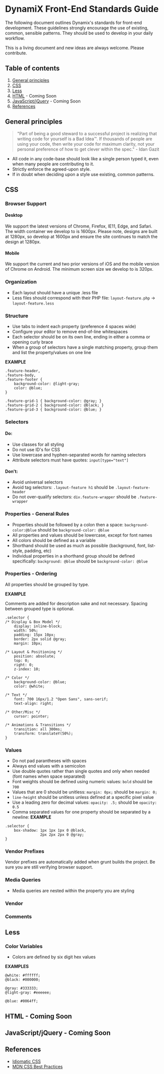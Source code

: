 # DynamiX Front-End Standards Guide

The following document outlines Dynamix's standards for front-end development. These guidelines strongly encourage the use of existing, common, sensible patterns. They should be used to develop in your daily workflow.

This is a living document and new ideas are always welcome. Please contribute.


## Table of contents

1. [General principles](#general-principles)
2. [CSS](#css)
3. [Less](#less)
4. [HTML](#html) - Coming Soon
5. [JavaScript/jQuery](#js) - Coming Soon
6. [References](#references)

<a name="general-principles"></a>
## General principles

> "Part of being a good steward to a successful project is realizing that
> writing code for yourself is a Bad Idea™. If thousands of people are using
> your code, then write your code for maximum clarity, not your personal
> preference of how to get clever within the spec." - Idan Gazit

* All code in any code-base should look like a single person typed it, even when many people are contributing to it.
* Strictly enforce the agreed-upon style.
* If in doubt when deciding upon a style use existing, common patterns.


<a name="css"></a>
## CSS
### Browser Support
#### Desktop
We support the latest versions of Chrome, Firefox, IE11, Edge, and Safari. 
The width container we develop to is 1600px. Please note, designs are built at 1280px, so develop at 1600px and ensure the site continues to match the design at 1280px. 

#### Mobile
We support the current and two prior versions of iOS and the mobile version of Chrome on Android.
The minimum screen size we develop to is 320px. 

### Organization
* Each layout should have a unique .less file
* Less files should correspond with their PHP file: `layout-feature.php` -> `layout-feature.less`


### Structure
* Use tabs to indent each property (preference 4 spaces wide)
* Configure your editor to remove end-of-line whitespaces
* Each selector should be on its own line, ending in either a comma or opening curly brace
* When a group of selectors have a single matching property, group them and list the property/values on one line

**EXAMPLE**
```
.feature-header,
.feature-body,
.feature-footer {
	background-color: @light-gray;
	color: @blue;
}

.feature-grid-1 { background-color: @gray; }
.feature-grid-2 { background-color: @black; }
.feature-grid-3 { background-color: @blue; }
```


### Selectors
#### Do:
* Use classes for all styling
* Do not use ID's for CSS
* Use lowercase and hyphen-separated words for naming selectors
* Attribute selectors must have quotes: `input[type="text"]`

#### Don't:
* Avoid universal selectors
* Avoid tag selectors: `.layout-feature h1` should be `.layout-feature-header`
* Do not over-qualify selectors: `div.feature-wrapper` should be `.feature-wrapper`


### Properties - General Rules
* Properties should be followed by a colon then a space: `background-color:@blue` should be `background-color: @blue`
* All properties and values should be lowercase, except for font names
* All colors should be defined as a variable 
* Shorthand should be used as much as possible (background, font, list-style, padding, etc)
* Individual properties in a shorthand group should be defined specifically: `background: @blue` should be `background-color: @blue` 


### Properties - Ordering
All properties should be grouped by type. 

**EXAMPLE**

Comments are added for description sake and not necessary. Spacing between grouped type is optional.

```
.selector {
/* Display & Box Model */
	display: inline-block;
	width: 50%;
	padding: 15px 10px;
	border: 2px solid @gray;
	margin: 10px;

/* Layout & Positioning */
	position: absolute;
	top: 0;
	right: 0;
	z-index: 10;

/* Color */
	background-color: @blue;
	color: @white;

/* Text */
	font: 700 16px/1.2 "Open Sans", sans-serif;
	text-align: right;

/* Other/Misc */
	cursor: pointer;

/* Animations & Transitions */
	transition: all 300ms;
	transform: translateY(50%);
}
```


### Values
* Do not pad parantheses with spaces
* Always end values with a semicolon
* Use double quotes rather than single quotes and only when needed (font names when space separated)
* Font weights should be defined using numeric values: `bold` should be `700`
* Values that are 0 should be unitless: `margin: 0px;` should be `margin: 0;`
* `line-height` should be unitless unless defined at a specific pixel value
* Use a leading zero for decimal values: `opacity: .5;` should be `opacity: 0.5`
* Comma separated values for one property should be separated by a newline:
**EXAMPLE**
```
.selector {
	box-shadow: 1px 1px 1px 0 @black,
				2px 2px 2px 0 @gray;
}
```

### Vendor Prefixes
Vendor prefixes are automatically added when grunt builds the project. Be sure you are still verifying browser support. 


### Media Queries
* Media queries are nested within the property you are styling


### Vendor

### Comments



<a name="less"></a>
## Less
### Color Variables
* Colors are defined by six digit hex values

**EXAMPLES**
```
@white: #ffffff;
@black: #000000;

@gray: #333333;
@light-gray: #eeeeee;

@blue: #0064ff;
```


<a name="html"></a>
## HTML - Coming Soon


<a name="js"></a>
## JavaScript/jQuery - Coming Soon


<a name="references"></a>
## References
* [Idiomatic CSS](https://github.com/necolas/idiomatic-css)
* [MDN CSS Best Practices](https://developer.mozilla.org/en-US/docs/Web/Guide/CSS/Writing_efficient_CSS)
